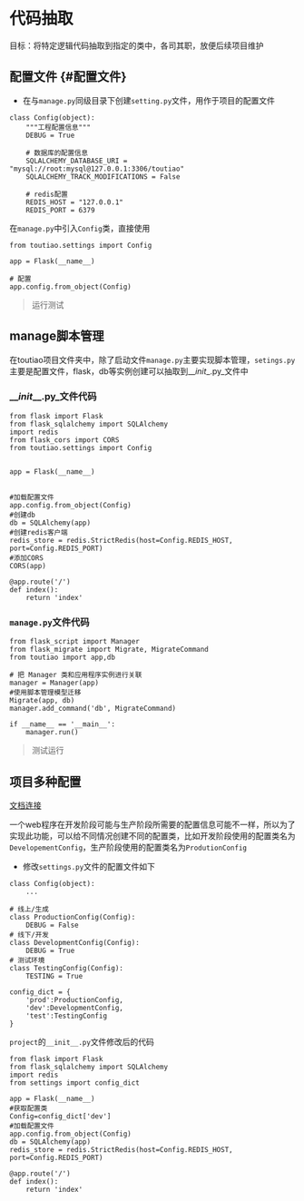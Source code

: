 # 代码抽取

目标：将特定逻辑代码抽取到指定的类中，各司其职，放便后续项目维护

## 配置文件 {#配置文件}

* 在与`manage.py`同级目录下创建`setting.py`文件，用作于项目的配置文件

```
class Config(object):
    """工程配置信息"""
    DEBUG = True

    # 数据库的配置信息
    SQLALCHEMY_DATABASE_URI = "mysql://root:mysql@127.0.0.1:3306/toutiao"
    SQLALCHEMY_TRACK_MODIFICATIONS = False

    # redis配置
    REDIS_HOST = "127.0.0.1"
    REDIS_PORT = 6379
```

在`manage.py`中引入`Config`类，直接使用

```
from toutiao.settings import Config

app = Flask(__name__)

# 配置
app.config.from_object(Config)
```

> 运行测试

## manage脚本管理

在toutiao项目文件夹中，除了启动文件`manage.py`主要实现脚本管理，`setings.py`主要是配置文件，flask，db等实例创建可以抽取到\_\__init_\_.py\_文件中

### \_\__init_\_\_.py\_文件代码

```
from flask import Flask
from flask_sqlalchemy import SQLAlchemy
import redis
from flask_cors import CORS
from toutiao.settings import Config


app = Flask(__name__)


#加载配置文件
app.config.from_object(Config)
#创建db
db = SQLAlchemy(app)
#创建redis客户端
redis_store = redis.StrictRedis(host=Config.REDIS_HOST, port=Config.REDIS_PORT)
#添加CORS
CORS(app)

@app.route('/')
def index():
    return 'index'
```

### `manage.py`文件代码

```
from flask_script import Manager
from flask_migrate import Migrate, MigrateCommand
from toutiao import app,db

# 把 Manager 类和应用程序实例进行关联
manager = Manager(app)
#使用脚本管理模型迁移
Migrate(app, db)
manager.add_command('db', MigrateCommand)

if __name__ == '__main__':
    manager.run()
```

> 测试运行

## 项目多种配置

[文档连接](http://docs.jinkan.org/docs/flask/config.html#id7)

一个web程序在开发阶段可能与生产阶段所需要的配置信息可能不一样，所以为了实现此功能，可以给不同情况创建不同的配置类，比如开发阶段使用的配置类名为`DevelopementConfig`，生产阶段使用的配置类名为`ProdutionConfig`

* 修改`settings.py`文件的配置文件如下

```
class Config(object):
    ...

# 线上/生成
class ProductionConfig(Config):
    DEBUG = False
# 线下/开发
class DevelopmentConfig(Config):
    DEBUG = True
# 测试环境
class TestingConfig(Config):
    TESTING = True

config_dict = {
    'prod':ProductionConfig,
    'dev':DevelopmentConfig,
    'test':TestingConfig
}
```

`project`的`__init__.py`文件修改后的代码

```
from flask import Flask
from flask_sqlalchemy import SQLAlchemy
import redis
from settings import config_dict

app = Flask(__name__)
#获取配置类
Config=config_dict['dev']
#加载配置文件
app.config.from_object(Config)
db = SQLAlchemy(app)
redis_store = redis.StrictRedis(host=Config.REDIS_HOST, port=Config.REDIS_PORT)

@app.route('/')
def index():
    return 'index'
```



